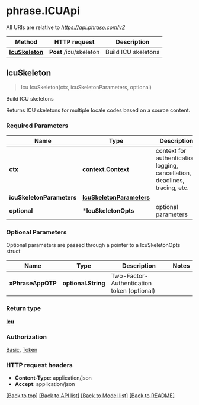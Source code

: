 # phrase.ICUApi

All URIs are relative to *https://api.phrase.com/v2*

Method | HTTP request | Description
------------- | ------------- | -------------
[**IcuSkeleton**](ICUApi.md#IcuSkeleton) | **Post** /icu/skeleton | Build ICU skeletons



## IcuSkeleton

> Icu IcuSkeleton(ctx, icuSkeletonParameters, optional)

Build ICU skeletons

Returns ICU skeletons for multiple locale codes based on a source content.

### Required Parameters


Name | Type | Description  | Notes
------------- | ------------- | ------------- | -------------
**ctx** | **context.Context** | context for authentication, logging, cancellation, deadlines, tracing, etc.
**icuSkeletonParameters** | [**IcuSkeletonParameters**](IcuSkeletonParameters.md)|  | 
 **optional** | ***IcuSkeletonOpts** | optional parameters | nil if no parameters

### Optional Parameters

Optional parameters are passed through a pointer to a IcuSkeletonOpts struct


Name | Type | Description  | Notes
------------- | ------------- | ------------- | -------------
**xPhraseAppOTP** | **optional.String**| Two-Factor-Authentication token (optional) | 

### Return type

[**Icu**](Icu.md)

### Authorization

[Basic](../README.md#Basic), [Token](../README.md#Token)

### HTTP request headers

- **Content-Type**: application/json
- **Accept**: application/json

[[Back to top]](#) [[Back to API list]](../README.md#documentation-for-api-endpoints)
[[Back to Model list]](../README.md#documentation-for-models)
[[Back to README]](../README.md)

